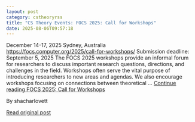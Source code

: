 ```yaml
---
layout: post
category: cstheoryrss
title: "CS Theory Events: FOCS 2025: Call for Workshops"
date: 2025-08-06T09:57:18
---
```


December 14-17, 2025 Sydney, Australia https://focs.computer.org/2025/call-for-workshops/ Submission deadline: September 5, 2025 The FOCS 2025 workshops provide an informal forum for researchers to discuss important research questions, directions, and challenges in the field. Workshops often serve the vital purpose of introducing researchers to new areas and agendas. We also encourage workshops focusing on connections between theoretical … [Continue reading FOCS 2025: Call for Workshops](https://cstheory-events.org/2025/08/06/focs-2025-call-for-workshops/)

By shacharlovett

[Read original post](https://cstheory-events.org/2025/08/06/focs-2025-call-for-workshops/)
